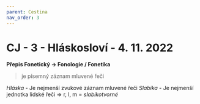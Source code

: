 ```yaml
---
parent: Cestina
nav_order: 3
---
```

# CJ - 3 - Hláskosloví - 4. 11. 2022
**Přepis Fonetický -> Fonologie / Fonetika**
>je písemný záznam mluvené řeči

*Hláska* - Je nejmenší zvukové záznam mluvené řeči
*Slabika* - Je nejmenší jednotka lidské řeči
=> r, l, m = *slabikotvorné*
